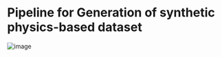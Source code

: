 # Pipeline for Generation of synthetic physics-based dataset

![image](https://github.com/user-attachments/assets/c2888572-c93d-4d52-bd8e-c6e5373bd177)



